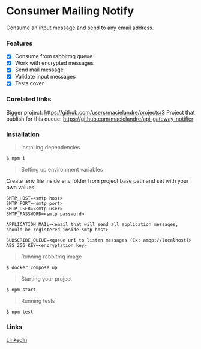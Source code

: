 # Consumer Mailing Notify

Consume an input message and send to any email address.

### Features

- [x] Consume from rabbitmq queue
- [x] Work with encrypted messages
- [x] Send mail message
- [x] Validate input messages
- [x] Tests cover

### Corelated links

Bigger project: https://github.com/users/macielandre/projects/3
Project that publish for this queue: https://github.com/macielandre/api-gateway-notifier

### Installation

> Installing dependencies

`$ npm i`

> Setting up environment variables

Create .env file inside env folder from project base path and set with your own values:

	SMTP_HOST=<smtp host>
	SMTP_PORT=<smtp port>
	SMTP_USER=<smtp user>
	SMTP_PASSWORD=<smtp password>

	APPLICATION_MAIL=<email that will send all application messages, should be registered inside smtp host>

	SUBSCRIBE_QUEUE=<queue uri to listen messages (Ex: amqp://localhost)>
	AES_256_KEY=<encryptation key>

> Running rabbitmq image

`$ docker compose up`

> Starting your project

`$ npm start`

> Running tests

`$ npm test`

### Links

[Linkedin](https://www.linkedin.com/in/andregouveamaciel/)
